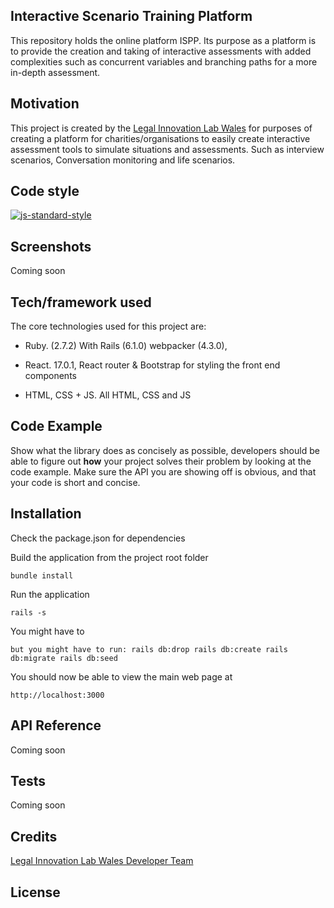 ## Interactive Scenario Training Platform 
This repository holds the online platform ISPP. Its purpose as a platform is to provide the creation and taking of interactive assessments with added complexities such as concurrent variables and branching paths for a more in-depth assessment.

## Motivation
This project is created by the [Legal Innovation Lab Wales](https://legaltech.wales/) for purposes of creating a platform for charities/organisations to easily create interactive assessment tools to simulate situations and assessments. Such as interview scenarios, Conversation monitoring and life scenarios.

## Code style
[![js-standard-style](https://img.shields.io/badge/code%20style-standard-brightgreen.svg?style=flat)](https://github.com/airbnb/ruby)

## Screenshots
Coming soon

## Tech/framework used
The core technologies used for this project are:
* Ruby. (2.7.2) With Rails (6.1.0) webpacker (4.3.0), 

* React. 17.0.1, React router & Bootstrap for styling the front end components

* HTML, CSS + JS. All HTML, CSS and JS

## Code Example
Show what the library does as concisely as possible, developers should be able to figure out **how** your project solves their problem by looking at the code example. Make sure the API you are showing off is obvious, and that your code is short and concise.

## Installation
Check the package.json for dependencies

Build the application from the project root folder

``bundle install``

Run the application

``rails -s``

You might have to 

``but you might have to run:
rails db:drop
rails db:create
rails db:migrate
rails db:seed``

You should now be able to view the main web page at 

``http://localhost:3000``

## API Reference

Coming soon

## Tests
Coming soon

## Credits
[Legal Innovation Lab Wales Developer Team](https://legaltech.wales/)

## License

